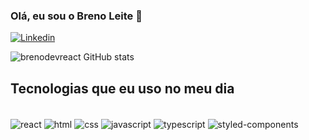 ### Olá, eu sou o Breno Leite 👋

[![Linkedin](https://img.shields.io/badge/LinkedIn-0077B5?style=for-the-badge&logo=linkedin&logoColor=white
)](https://www.linkedin.com/in/brenoleitep/)


![brenodevreact GitHub stats](https://github-readme-stats.vercel.app/api?username=brenodevreact&show_icons=true&theme=radical)


## Tecnologias que eu uso no meu dia

<div style="display: inline-block"> <br/>
    <img align="center" alt="react" src="https://img.shields.io/badge/React-20232A?style=for-the-badge&logo=react&logoColor=61DAF"/> 
    <img align="center" alt="html" src="https://img.shields.io/badge/HTML-239120?style=for-the-badge&logo=html5&logoColor=white"/> 
    <img align="center" alt="css" src="https://img.shields.io/badge/CSS-239120?&style=for-the-badge&logo=css3&logoColor=white"/> 
    <img align="center" alt="javascript" src="https://img.shields.io/badge/JavaScript-F7DF1E?style=for-the-badge&logo=javascript&logoColor=black"/> 
    <img align="center" alt="typescript" src="https://img.shields.io/badge/TypeScript-007ACC?style=for-the-badge&logo=typescript&logoColor=white"/> 
    <img align="center" alt="styled-components" src="https://img.shields.io/badge/styled--components-DB7093?style=for-the-badge&logo=styled-components&logoColor=white"/> 
</div>
